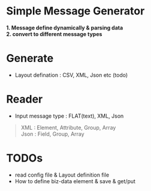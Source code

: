 Simple Message Generator 
==
**1. Message define dynamically & parsing data**   
**2. convert to different message types**
# Generate
- Layout defination : CSV, XML, Json etc (todo)
# Reader
- Input message type : FLAT(text), XML, Json
> XML : Element, Attribute, Group, Array   
Json : Field, Group, Array 
# TODOs
- read config file & Layout definition file
- How to define biz-data element & save & get/put
